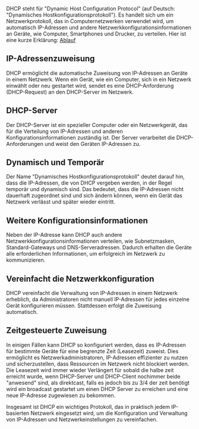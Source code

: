 DHCP steht für "Dynamic Host Configuration Protocol" (auf Deutsch: "Dynamisches Hostkonfigurationsprotokoll"). Es handelt sich um ein Netzwerkprotokoll, das in Computernetzwerken verwendet wird, um automatisch IP-Adressen und andere Netzwerkkonfigurationsinformationen an Geräte, wie Computer, Smartphones und Drucker, zu verteilen. Hier ist eine kurze Erklärung:
[Ablauf](D.O.R.A..md)
 
## **IP-Adressenzuweisung**
DHCP ermöglicht die automatische Zuweisung von IP-Adressen an Geräte in einem Netzwerk. Wenn ein Gerät, wie ein Computer, sich in ein Netzwerk einwählt oder neu gestartet wird, sendet es eine DHCP-Anforderung (DHCP-Request) an den DHCP-Server im Netzwerk.

## **DHCP-Server**
Der DHCP-Server ist ein spezieller Computer oder ein Netzwerkgerät, das für die Verteilung von IP-Adressen und anderen Konfigurationsinformationen zuständig ist. Der Server verarbeitet die DHCP-Anforderungen und weist den Geräten IP-Adressen zu.

## **Dynamisch und Temporär**
Der Name "Dynamisches Hostkonfigurationsprotokoll" deutet darauf hin, dass die IP-Adressen, die von DHCP vergeben werden, in der Regel temporär und dynamisch sind. Das bedeutet, dass die IP-Adressen nicht dauerhaft zugeordnet sind und sich ändern können, wenn ein Gerät das Netzwerk verlässt und später wieder eintritt.

## **Weitere Konfigurationsinformationen**
Neben der IP-Adresse kann DHCP auch andere Netzwerkkonfigurationsinformationen verteilen, wie Subnetzmasken, Standard-Gateways und DNS-Serveradressen. Dadurch erhalten die Geräte alle erforderlichen Informationen, um erfolgreich im Netzwerk zu kommunizieren.

## **Vereinfacht die Netzwerkkonfiguration**
DHCP vereinfacht die Verwaltung von IP-Adressen in einem Netzwerk erheblich, da Administratoren nicht manuell IP-Adressen für jedes einzelne Gerät konfigurieren müssen. Stattdessen erfolgt die Zuweisung automatisch.

## **Zeitgesteuerte Zuweisung**
In einigen Fällen kann DHCP so konfiguriert werden, dass es IP-Adressen für bestimmte Geräte für eine begrenzte Zeit (Leasezeit) zuweist. Dies ermöglicht es Netzwerkadministratoren, IP-Adressen effizienter zu nutzen und sicherzustellen, dass Ressourcen im Netzwerk nicht blockiert werden.
Die Leasezeit wird immer wieder Verlängert für sobald die halbe zeit erreicht wurde, wenn DHCP-Server und DHCP-Client nochimmer beide "anwesend" sind, als direktcast, falls es jedoch bis zu 3/4 der zeit benötigt wird ein broadcast gestartet um einen DHCP Server zu erreichen und eine neue IP-Adresse zugewiesen zu bekommen.

Insgesamt ist DHCP ein wichtiges Protokoll, das in praktisch jedem IP-basierten Netzwerk eingesetzt wird, um die Konfiguration und Verwaltung von IP-Adressen und Netzwerkeinstellungen zu vereinfachen.
